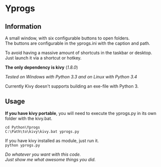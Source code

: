 Yprogs
========

Information
-----------
A small window, with six configurable buttons to open folders.  
The buttons are configurable in the yprogs.ini with the caption and path.

To avoid having a massive amount of shortcuts in the taskbar or desktop.  
Just launch it via a shortcut or hotkey.

**The only dependency is kivy** (*1.8.0*)

*Tested on Windows with Python 3.3 and on Linux with Python 3.4*

Currently Kivy doesn't supports building an exe-file with Python 3.

Usage
-----
**If you have kivy portable**, you will need to execute the yprogs.py in its own folder with the kivy.bat.
```
cd Python\Yprogs
C:\Path\to\kivy\kivy.bat yprogs.py
```
If you have kivy installed as module, just run it.  
`python yprogs.py`

*Do whatever you want with this code.*  
*Just show me what awesome things you did.*
